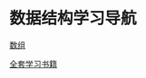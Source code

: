 # 数据结构学习导航

[数组](https://github.com/seniscz/books_data/blob/master/数据结构/05数组：为什么很多编程语言中数组都从0开始编号？.pdf)

[全套学习书籍](https://github.com/seniscz/books_data/tree/master/数据结构)
